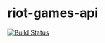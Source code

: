 # riot-games-api

[![Build Status](https://travis-ci.org/lucaslago/riot-games-api.svg?branch=master)](https://travis-ci.org/lucaslago/riot-games-api)
